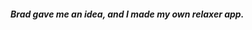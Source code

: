 <h5>Brad gave me  an idea, and I made my own relaxer app.</h5>
<p> <a href="index.html"></a>
  </p>
